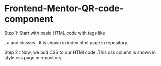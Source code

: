 # Frontend-Mentor-QR-code-component

Step 1: Start with basic HTML code with tags like <p>, a and classes . It is shown in index.html page in repository.

Step 2 : Now, we add CSS to our HTMl code .This css column is shown in style.css page in repository.
